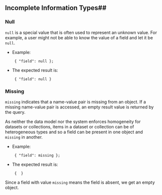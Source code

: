 <!--
 ! Licensed to the Apache Software Foundation (ASF) under one
 ! or more contributor license agreements.  See the NOTICE file
 ! distributed with this work for additional information
 ! regarding copyright ownership.  The ASF licenses this file
 ! to you under the Apache License, Version 2.0 (the
 ! "License"); you may not use this file except in compliance
 ! with the License.  You may obtain a copy of the License at
 !
 !   http://www.apache.org/licenses/LICENSE-2.0
 !
 ! Unless required by applicable law or agreed to in writing,
 ! software distributed under the License is distributed on an
 ! "AS IS" BASIS, WITHOUT WARRANTIES OR CONDITIONS OF ANY
 ! KIND, either express or implied.  See the License for the
 ! specific language governing permissions and limitations
 ! under the License.
 !-->

## <a id="IncompleteInformationTypes">Incomplete Information Types</a>##

### <a id="IncompleteInformationTypesNull">Null</a> ###
`null` is a special value that is often used to represent an unknown value.
For example, a user might not be able to know the value of a field and let it be `null`.

 * Example:

        { "field": null };


 * The expected result is:

        { "field": null }


### <a id="IncompleteInformationTypesMissing">Missing</a> ###
`missing` indicates that a name-value pair is missing from an object.
If a missing name-value pair is accessed, an empty result value is returned by the query.

As neither the data model nor the system enforces homogeneity for datasets or collections,
items in a dataset or collection can be of heterogeneous types and
so a field can be present in one object and `missing` in another.

 * Example:

        { "field": missing };


 * The expected result is:

        {  }

Since a field with value `missing` means the field is absent, we get an empty object.

